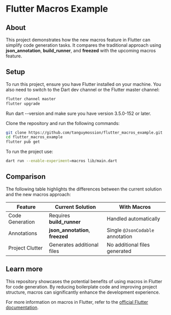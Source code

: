 # Flutter Macros Example

## About

This project demonstrates how the new macros feature in Flutter can simplify code generation tasks. It compares the traditional approach using **json_annotation**, **build_runner**, and **freezed** with the upcoming macros feature.

## Setup

To run this project, ensure you have Flutter installed on your machine.
You also need to switch to the Dart dev channel or the Flutter master channel:

```bash
flutter channel master
flutter upgrade
```

Run dart --version and make sure you have version 3.5.0-152 or later.

Clone the repository and run the following commands:

```bash
git clone https://github.com/tanguymossion/flutter_macros_example.git
cd flutter_macros_example
flutter pub get
```

To run the project use:

```bash
dart run --enable-experiment=macros lib/main.dart
```

## Comparison

The following table highlights the differences between the current solution and the new macros approach:

| Feature         | Current Solution                 | With Macros                      |
| --------------- | -------------------------------- | -------------------------------- |
| Code Generation | Requires **build_runner**        | Handled automatically            |
| Annotations     | **json_annotation**, **freezed** | Single `@JsonCodable` annotation |
| Project Clutter | Generates additional files       | No additional files generated    |

## Learn more

This repository showcases the potential benefits of using macros in Flutter for code generation. By reducing boilerplate code and improving project structure, macros can significantly enhance the development experience.

For more information on macros in Flutter, refer to the [official Flutter documentation](https://flutter.dev/docs/macros).
